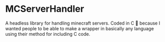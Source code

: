 # MCServerHandler
A headless library for handling minecraft servers. Coded in C 🤮 because I wanted people to be able to make a wrapper in basically any language using their method for including C code.
